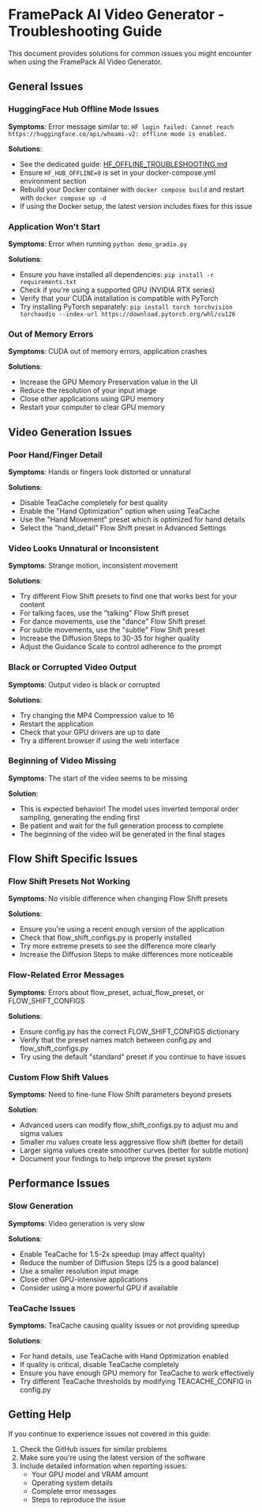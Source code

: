 # FramePack AI Video Generator - Troubleshooting Guide

This document provides solutions for common issues you might encounter when using the FramePack AI Video Generator.

## General Issues

### HuggingFace Hub Offline Mode Issues

**Symptoms**: Error message similar to: `HF login failed: Cannot reach https://huggingface.co/api/whoami-v2: offline mode is enabled.`

**Solutions**:
- See the dedicated guide: [HF_OFFLINE_TROUBLESHOOTING.md](./HF_OFFLINE_TROUBLESHOOTING.md)
- Ensure `HF_HUB_OFFLINE=0` is set in your docker-compose.yml environment section
- Rebuild your Docker container with `docker compose build` and restart with `docker compose up -d`
- If using the Docker setup, the latest version includes fixes for this issue

### Application Won't Start

**Symptoms**: Error when running `python demo_gradio.py`

**Solutions**:
- Ensure you have installed all dependencies: `pip install -r requirements.txt`
- Check if you're using a supported GPU (NVIDIA RTX series)
- Verify that your CUDA installation is compatible with PyTorch
- Try installing PyTorch separately: `pip install torch torchvision torchaudio --index-url https://download.pytorch.org/whl/cu126`

### Out of Memory Errors

**Symptoms**: CUDA out of memory errors, application crashes

**Solutions**:
- Increase the GPU Memory Preservation value in the UI
- Reduce the resolution of your input image
- Close other applications using GPU memory
- Restart your computer to clear GPU memory

## Video Generation Issues

### Poor Hand/Finger Detail

**Symptoms**: Hands or fingers look distorted or unnatural

**Solutions**:
- Disable TeaCache completely for best quality
- Enable the "Hand Optimization" option when using TeaCache
- Use the "Hand Movement" preset which is optimized for hand details
- Select the "hand_detail" Flow Shift preset in Advanced Settings

### Video Looks Unnatural or Inconsistent

**Symptoms**: Strange motion, inconsistent movement

**Solutions**:
- Try different Flow Shift presets to find one that works best for your content
- For talking faces, use the "talking" Flow Shift preset
- For dance movements, use the "dance" Flow Shift preset
- For subtle movements, use the "subtle" Flow Shift preset
- Increase the Diffusion Steps to 30-35 for higher quality
- Adjust the Guidance Scale to control adherence to the prompt

### Black or Corrupted Video Output

**Symptoms**: Output video is black or corrupted

**Solutions**:
- Try changing the MP4 Compression value to 16
- Restart the application
- Check that your GPU drivers are up to date
- Try a different browser if using the web interface

### Beginning of Video Missing

**Symptoms**: The start of the video seems to be missing

**Solution**:
- This is expected behavior! The model uses inverted temporal order sampling, generating the ending first
- Be patient and wait for the full generation process to complete
- The beginning of the video will be generated in the final stages

## Flow Shift Specific Issues

### Flow Shift Presets Not Working

**Symptoms**: No visible difference when changing Flow Shift presets

**Solutions**:
- Ensure you're using a recent enough version of the application
- Check that flow_shift_configs.py is properly installed
- Try more extreme presets to see the difference more clearly
- Increase the Diffusion Steps to make differences more noticeable

### Flow-Related Error Messages

**Symptoms**: Errors about flow_preset, actual_flow_preset, or FLOW_SHIFT_CONFIGS

**Solutions**:
- Ensure config.py has the correct FLOW_SHIFT_CONFIGS dictionary
- Verify that the preset names match between config.py and flow_shift_configs.py
- Try using the default "standard" preset if you continue to have issues

### Custom Flow Shift Values

**Symptoms**: Need to fine-tune Flow Shift parameters beyond presets

**Solution**:
- Advanced users can modify flow_shift_configs.py to adjust mu and sigma values
- Smaller mu values create less aggressive flow shift (better for detail)
- Larger sigma values create smoother curves (better for subtle motion)
- Document your findings to help improve the preset system

## Performance Issues

### Slow Generation

**Symptoms**: Video generation is very slow

**Solutions**:
- Enable TeaCache for 1.5-2x speedup (may affect quality)
- Reduce the number of Diffusion Steps (25 is a good balance)
- Use a smaller resolution input image
- Close other GPU-intensive applications
- Consider using a more powerful GPU if available

### TeaCache Issues

**Symptoms**: TeaCache causing quality issues or not providing speedup

**Solutions**:
- For hand details, use TeaCache with Hand Optimization enabled
- If quality is critical, disable TeaCache completely
- Ensure you have enough GPU memory for TeaCache to work effectively
- Try different TeaCache thresholds by modifying TEACACHE_CONFIG in config.py

## Getting Help

If you continue to experience issues not covered in this guide:

1. Check the GitHub issues for similar problems
2. Make sure you're using the latest version of the software
3. Include detailed information when reporting issues:
   - Your GPU model and VRAM amount
   - Operating system details
   - Complete error messages
   - Steps to reproduce the issue
